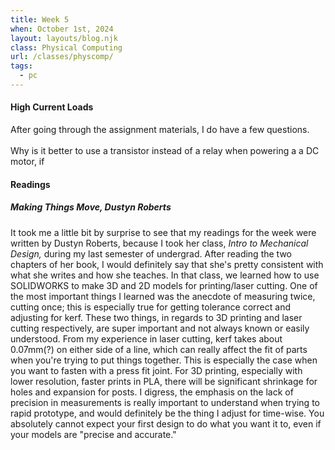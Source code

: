 ```yaml
---
title: Week 5
when: October 1st, 2024
layout: layouts/blog.njk
class: Physical Computing
url: /classes/physcomp/
tags:
  - pc
---
```


#### High Current Loads

After going through the assignment materials, I do have a few questions. 
<br><br>
Why is it better to use a transistor instead of a relay when powering a a DC motor, if 


#### Readings

##### <i>Making Things Move,</i> Dustyn Roberts

It took me a little bit by surprise to see that my readings for the week were written by Dustyn Roberts, because I took her class, <i>Intro to Mechanical Design,</i>
during my last semester of undergrad. After reading the two chapters of her book, I would definitely say that she's pretty consistent with what she writes and how she teaches. 
In that class, we learned how to use SOLIDWORKS to make 3D and 2D models for printing/laser cutting. One of the most important things I learned was the anecdote of measuring twice, cutting once; this
is especially true for getting tolerance correct and adjusting for kerf. These two things, in regards to 3D printing and laser cutting respectively, are super important and not 
always known or easily understood. From my experience in laser cutting, kerf takes about 0.07mm(?) on either side of a line, which can really affect the fit of parts when you're trying to put things 
together. This is especially the case when you want to fasten with a press fit joint. For 3D printing, especially with lower resolution, faster prints in PLA, there will be significant shrinkage for holes 
and expansion for posts. I digress, the emphasis on the lack of precision in measurements is really important to understand when trying to rapid prototype, and would definitely be the thing I adjust for time-wise. 
You absolutely cannot expect your first design to do what you want it to, even if your models are "precise and accurate."



